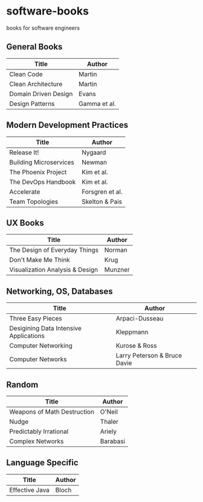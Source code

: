 # software-books
books for software engineers

## General Books

| Title | Author |
|-------|--------|
| Clean Code | Martin |
| Clean Architecture | Martin |
| Domain Driven Design | Evans |
| Design Patterns | Gamma et al. |

## Modern Development Practices
| Title | Author |
|-------|--------|
| Release It! | Nygaard |
| Building Microservices | Newman |
| The Phoenix Project | Kim et al. |
| The DevOps Handbook | Kim et al. |
| Accelerate | Forsgren et al. |
| Team Topologies | Skelton & Pais |

## UX Books

| Title | Author |
|-------|--------|
| The Design of Everyday Things | Norman |
| Don't Make Me Think | Krug |
| Visualization Analysis & Design | Munzner |

## Networking, OS, Databases

| Title | Author |
|-------|--------|
| Three Easy Pieces | Arpaci-Dusseau |
| Desigining Data Intensive Applications | Kleppmann |
| Computer Networking | Kurose & Ross |
| Computer Networks | Larry Peterson & Bruce Davie |

## Random

| Title | Author |
|-------|--------|
| Weapons of Math Destruction | O'Neil |
| Nudge | Thaler |
| Predictably Irrational | Ariely |
| Complex Networks | Barabasi |

## Language Specific
| Title | Author |
|-------|--------|
| Effective Java | Bloch |
